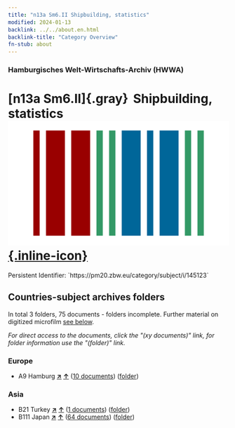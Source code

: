 ```yaml
---
title: "n13a Sm6.II Shipbuilding, statistics"
modified: 2024-01-13
backlink: ../../about.en.html
backlink-title: "Category Overview"
fn-stub: about
---
```


### Hamburgisches Welt-Wirtschafts-Archiv (HWWA)

# [n13a Sm6.II]{.gray}&#8201; Shipbuilding, statistics &#160; [![Wikidata](/images/Wikidata-logo.svg "Wikidata"){.inline-icon}](http://www.wikidata.org/entity/Q104710649)

<div class="hint">Persistent Identifier: `https://pm20.zbw.eu/category/subject/i/145123`</div>







## Countries-subject archives folders







In total 3 folders, 75 documents - folders incomplete. Further material on digitized microfilm [see below](#filmsections).

_For direct access to the documents, click the "(xy documents)" link, for folder information use the "(folder)" link._



### Europe

- A9 Hamburg [**&nearr;**](../../../geo/i/140905/about.en.html "Hamburg (all folders)") [**&uarr;**](../../../geo/about.en.html#A9 "Country category system") (<a href="https://pm20.zbw.eu/iiifview/folder/sh/140905,145123" title="about: Hamburg : Shipbuilding, statistics" target="_blank">10 documents</a>) ([folder](../../../../folder/sh/1409xx/140905/1451xx/145123/about.en.html))

### Asia

- B21 Turkey [**&nearr;**](../../../geo/i/141111/about.en.html "Turkey (all folders)") [**&uarr;**](../../../geo/about.en.html#B21 "Country category system") (<a href="https://pm20.zbw.eu/iiifview/folder/sh/141111,145123" title="about: Turkey : Shipbuilding, statistics" target="_blank">1 documents</a>) ([folder](../../../../folder/sh/1411xx/141111/1451xx/145123/about.en.html))
- B111 Japan [**&nearr;**](../../../geo/i/141272/about.en.html "Japan (all folders)") [**&uarr;**](../../../geo/about.en.html#B111 "Country category system") (<a href="https://pm20.zbw.eu/iiifview/folder/sh/141272,145123" title="about: Japan : Shipbuilding, statistics" target="_blank">64 documents</a>) ([folder](../../../../folder/sh/1412xx/141272/1451xx/145123/about.en.html))



<a id="filmsections" />













